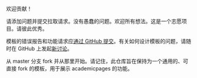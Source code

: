 欢迎贡献！

请添加问题并提交拉取请求。没有愚蠢的问题。欢迎所有想法。这是一个志愿项目。请彼此优秀。

模板的错误报告和功能请求应[通过 GitHub 提交](https://github.com/academicpages/academicpages.github.io/issues/new/choose)。有关如何设计模板的问题，请随时在 GitHub 上发起[新讨论](https://github.com/academicpages/academicpages.github.io/discussions)。

从 master 分支 fork 并从那里开始。请记住，此仓库旨在保持为一个通用的、可直接 fork 的模板，用于展示 academicpages 的功能。